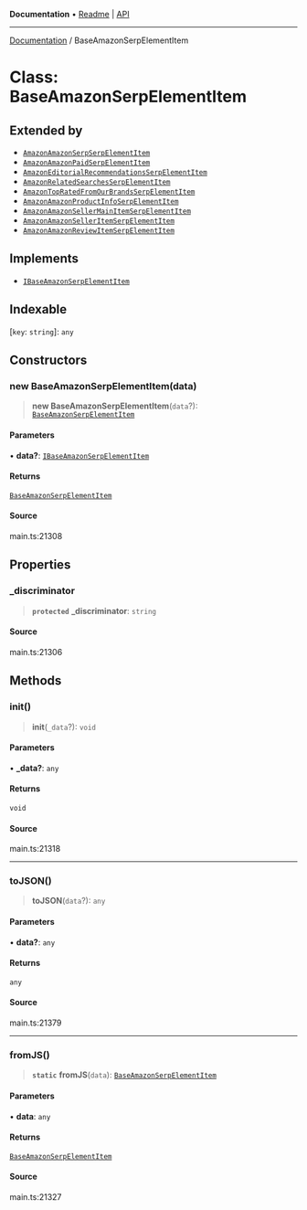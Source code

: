 **Documentation** • [Readme](../README.md) \| [API](../globals.md)

***

[Documentation](../README.md) / BaseAmazonSerpElementItem

# Class: BaseAmazonSerpElementItem

## Extended by

- [`AmazonAmazonSerpSerpElementItem`](AmazonAmazonSerpSerpElementItem.md)
- [`AmazonAmazonPaidSerpElementItem`](AmazonAmazonPaidSerpElementItem.md)
- [`AmazonEditorialRecommendationsSerpElementItem`](AmazonEditorialRecommendationsSerpElementItem.md)
- [`AmazonRelatedSearchesSerpElementItem`](AmazonRelatedSearchesSerpElementItem.md)
- [`AmazonTopRatedFromOurBrandsSerpElementItem`](AmazonTopRatedFromOurBrandsSerpElementItem.md)
- [`AmazonAmazonProductInfoSerpElementItem`](AmazonAmazonProductInfoSerpElementItem.md)
- [`AmazonAmazonSellerMainItemSerpElementItem`](AmazonAmazonSellerMainItemSerpElementItem.md)
- [`AmazonAmazonSellerItemSerpElementItem`](AmazonAmazonSellerItemSerpElementItem.md)
- [`AmazonAmazonReviewItemSerpElementItem`](AmazonAmazonReviewItemSerpElementItem.md)

## Implements

- [`IBaseAmazonSerpElementItem`](../interfaces/IBaseAmazonSerpElementItem.md)

## Indexable

 \[`key`: `string`\]: `any`

## Constructors

### new BaseAmazonSerpElementItem(data)

> **new BaseAmazonSerpElementItem**(`data`?): [`BaseAmazonSerpElementItem`](BaseAmazonSerpElementItem.md)

#### Parameters

• **data?**: [`IBaseAmazonSerpElementItem`](../interfaces/IBaseAmazonSerpElementItem.md)

#### Returns

[`BaseAmazonSerpElementItem`](BaseAmazonSerpElementItem.md)

#### Source

main.ts:21308

## Properties

### \_discriminator

> **`protected`** **\_discriminator**: `string`

#### Source

main.ts:21306

## Methods

### init()

> **init**(`_data`?): `void`

#### Parameters

• **\_data?**: `any`

#### Returns

`void`

#### Source

main.ts:21318

***

### toJSON()

> **toJSON**(`data`?): `any`

#### Parameters

• **data?**: `any`

#### Returns

`any`

#### Source

main.ts:21379

***

### fromJS()

> **`static`** **fromJS**(`data`): [`BaseAmazonSerpElementItem`](BaseAmazonSerpElementItem.md)

#### Parameters

• **data**: `any`

#### Returns

[`BaseAmazonSerpElementItem`](BaseAmazonSerpElementItem.md)

#### Source

main.ts:21327
